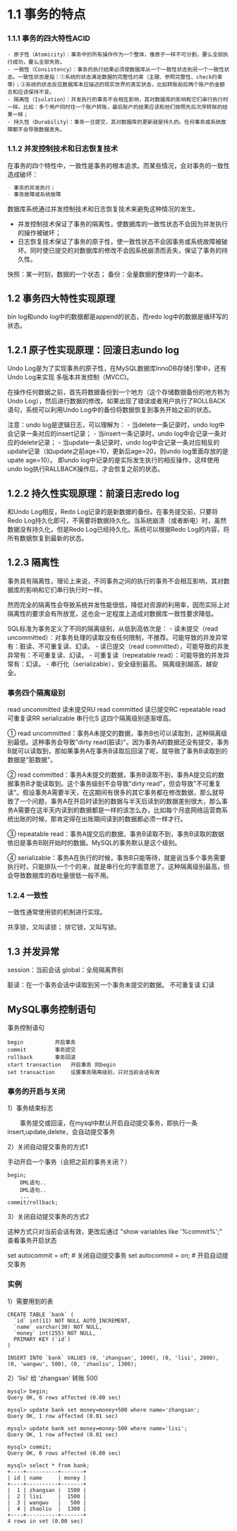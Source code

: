 
# 1.1 事务的特点

### 1.1.1 事务的四大特性ACID
```
- 原子性（Atomicity）：事务中的所有操作作为一个整体，像原子一样不可分割，要么全部执行成功，要么全部失败。
- 一致性（Consistency）：事务的执行结果必须使数据库从一个一致性状态到另一个一致性状态。一致性状态是指：①系统的状态满足数据的完整性约束（主键、参照完整性、check约束等）；②系统的状态反应数据库本应描述的现实世界的真实状态，比如转账前后两个账户的金额总和应该保持不变。
- 隔离性（Isolation）：并发执行的事务不会相互影响，其对数据库的影响和它们串行执行时一样。比如：多个用户同时往一个账户转账，最后账户的结果应该和他们按照先后次序转账的结果一样；
- 持久性（Durability）：事务一旦提交，其对数据库的更新就是持久的。任何事务或系统故障都不会导致数据丢失。

```
### 1.1.2 并发控制技术和日志恢复技术

在事务的四个特性中，一致性是事务的根本追求。而某些情况，会对事务的一致性造成破坏：
```markdown
- 事务的并发执行；
- 事务故障或系统故障
```

数据库系统通过并发控制技术和日志恢复技术来避免这种情况的发生。
- 并发控制技术保证了事务的隔离性，使数据库的一致性状态不会因为并发执行的操作被破坏；
- 日志恢复技术保证了事务的原子性，使一致性状态不会因事务或系统故障被破坏。同时使已提交的对数据库的修改不会因系统崩溃而丢失，保证了事务的持久性。

快照：某一时刻，数据的一个状态；
备份：全量数据的整体的一个副本。

## 1.2 事务四大特性实现原理

bin log和undo log中的数据都是append的状态，而redo log中的数据是循环写的状态。

## 1.2.1 原子性实现原理：回滚日志undo log

Undo Log是为了实现事务的原子性，在MySQL数据库InnoDB存储引擎中，还有Undo Log来实现 多版本并发控制（MVCC)。

在操作任何数据之前，首先将数据备份到一个地方（这个存储数据备份的地方称为Undo Log），然后进行数据的修改。如果出现了错误或者用户执行了ROLLBACK语句，系统可以利用Undo Log中的备份将数据恢复到事务开始之前的状态。

注意：undo log是逻辑日志，可以理解为：
    - 当delete一条记录时，undo log中会记录一条对应的insert记录；
    - 当insert一条记录时，undo log中会记录一条对应的delete记录；
    - 当update一条记录时，undo log中会记录一条对应相反的update记录（如update之前age=10，更新后age=20，则undo log里面存放的是upate age=10）。
    即undo log中记录的是实际发生执行的相反操作，这样使用undo log执行RALLBACK操作后，才会恢复之前的状态。


## 1.2.2 持久性实现原理：前滚日志redo log

和Undo Log相反，Redo Log记录的是新数据的备份。在事务提交前，只要将Redo Log持久化即可，不需要将数据持久化。当系统崩溃（或者断电）时，虽然数据没有持久化，但是Redo Log已经持久化。系统可以根据Redo Log的内容，将所有数据恢复到最新的状态。


## 1.2.3 隔离性

事务具有隔离性，理论上来说，不同事务之间的执行的事务不会相互影响，其对数据库的影响和它们串行执行时一样。

然而完全的隔离性会导致系统并发性能很低，降低对资源的利用率，因而实际上对隔离性的要求会有所放宽，这也会一定程度上造成对数据库一致性要求降低。

SQL标准为事务定义了不同的隔离级别，从低到高依次是：
    - 读未提交（read uncommitted）：对事务处理的读取没有任何限制，不推荐。可能导致的并发异常有：脏读、不可重复读、幻读。
    - 读已提交（read committed），可能导致的并发异常有：不可重复读、幻读。
    - 可重复读（repeatable read）：可能导致的并发异常有：幻读。
    - 串行化（serializable），安全级别最高。
隔离级别越高，越安全。

### 事务四个隔离级别

read uncommitted        读未提交RU
read committed          读已提交RC
repeatable  read        可重复读RR
serializable            串行化S
这四个隔离级别逐渐增高。

① read uncommitted：事务A未提交的数据，事务B也可以读取到，这种隔离级别最低。这种事务会导致"dirty read(脏读)"。因为事务A的数据还没有提交，事务B就可以读取到，那如果事务A在事务B读取后回滚了呢，就导致了事务B读取到的数据是"脏数据"。

② read committed：事务A未提交的数据，事务B读取不到，事务A提交后的数据事务B才能读取到。这个事务级别不会导致"dirty read"，但会导致"不可重复读"。假设事务A需要半天，在这期间有很多的其它事务都在修改数据，那么就导致了一个问题，事务A在开启时读到的数据与半天后读到的数据差别很大，那么事务A需要在这半天内读到的数据都是一样的该怎么办，比如每个月底网络运营商系统出账的时候，那肯定得在出账期间读到的数据都必须一样才行。

③ repeatable  read：事务A提交后的数据，事务B读取不到，事务B读取的数据依旧是事务B刚开始时的数据。MySQL的事务默认是这个级别。

④ serializable：事务A在执行的时候，事务B只能等待，就是说当多个事务需要执行时，只能排队一个个的来，就是串行化的字面意思了。这种隔离级别最高，但会导致数据库的吞吐量很低一般不用。

### 1.2.4 一致性

一致性通常使用锁的机制进行实现。

共享锁，又叫读锁；
排它锁，又叫写锁。

## 1.3 并发异常

session：当前会话
global：全局隔离界别

脏读：在一个事务会话中读取到另一个事务未提交的数据。
不可重复读
幻读


## MySQL事务控制语句

事务控制语句
```
begin          开启事务
commit         事务提交
rollback       事务回滚
start transaction   开启事务 同begin
set transaction     设置事务隔离级别，只对当前会话有效
```

### 事务的开启与关闭

1）事务结束标志

　　事务提交或回滚，在mysql中默认开启自动提交事务，即执行一条insert,update,delete，会自动提交事务

2）关闭自动提交事务的方式1

手动开启一个事务（会把之前的事务关闭？）
```
begin;
    DML语句..
    DML语句..
    ...
commit/rollback;
```

3）关闭自动提交事务的方式2 

这种方式只对当前会话有效，更改后通过 "show variables like '%commit%';" 查看事务开启状态

set autocommit = off;   # 关闭自动提交事务
set autocommit = on;    # 开启自动提交事务

### 实例

1）需要用到的表

```
CREATE TABLE `bank` (
  `id` int(11) NOT NULL AUTO_INCREMENT,
  `name` varchar(30) NOT NULL,
  `money` int(255) NOT NULL,
  PRIMARY KEY (`id`)
)

INSERT INTO `bank` VALUES (0, 'zhangsan', 1000), (0, 'lisi', 2000), (0, 'wangwu', 500), (0, 'zhaoliu', 1300);
```

2）'lisi' 给 'zhangsan' 转账 500

```mysql
mysql> begin;
Query OK, 0 rows affected (0.00 sec)

mysql> update bank set money=money+500 where name='zhangsan';
Query OK, 1 row affected (0.01 sec)

mysql> update bank set money=money-500 where name='lisi';
Query OK, 1 row affected (0.01 sec)

mysql> commit;
Query OK, 0 rows affected (0.00 sec)

mysql> select * from bank;
+----+----------+-------+
| id | name     | money |
+----+----------+-------+
|  1 | zhangsan |  1500 |
|  2 | lisi     |  1500 |
|  3 | wangwu   |   500 |
|  4 | zhaoliu  |  1300 |
+----+----------+-------+
4 rows in set (0.00 sec)
```